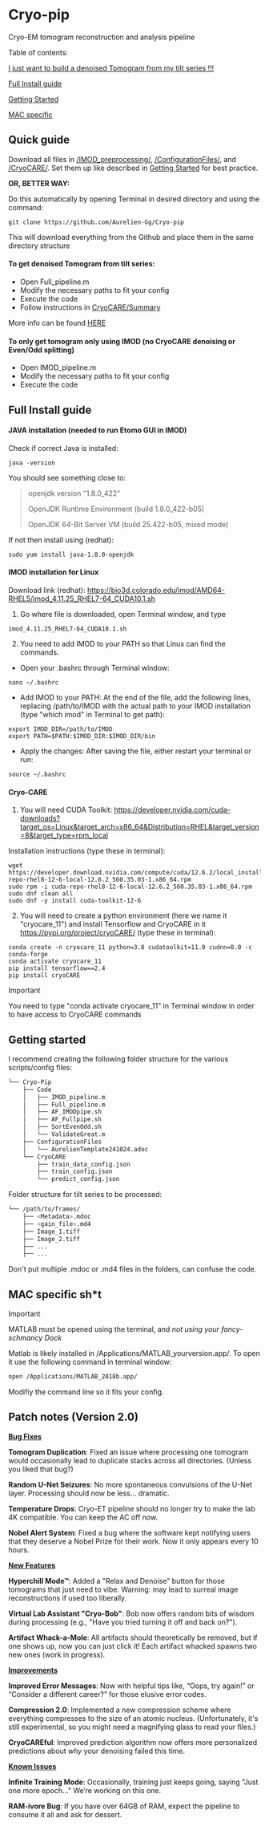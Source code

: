 # Cryo-pip
Cryo-EM tomogram reconstruction and analysis pipeline

Table of contents:

[I just want to build a denoised Tomogram from my tilt series !!!](#Quick-guide)

[Full Install guide](#Full-Install-guide)

[Getting Started](#Getting-started)

[MAC specific](#MAC-specific-sht)

## Quick guide

Download all files in [/IMOD_preprocessing/](/IMOD_preprocessing), [/ConfigurationFiles/](ConfigurationFiles/), and [/CryoCARE/](CryoCARE/). Set them up like described in [Getting Started](#Getting-started) for best practice.

**OR, BETTER WAY:**

Do this automatically by opening Terminal in desired directory and using the command:
```
git clone https://github.com/Aurelien-Gg/Cryo-pip
```
This will download everything from the Github and place them in the same directory structure

#### To get denoised Tomogram from tilt series:

  - Open Full_pipeline.m
  - Modify the necessary paths to fit your config
  - Execute the code
  - Follow instructions in [CryoCARE/Summary](CryoCARE/README.md)

More info can be found [HERE](Code/README.md/#How-to-use-Full_pipeline.m)

#### To only get tomogram only using IMOD (no CryoCARE denoising or Even/Odd splitting)

  - Open IMOD_pipeline.m
  - Modify the necessary paths to fit your config
  - Execute the code

## Full Install guide
#### JAVA installation (needed to run Etomo GUI in IMOD)

Check if correct Java is installed:
```
java -version
```
You should see something close to:
>openjdk version "1.8.0_422"
>
>OpenJDK Runtime Environment (build 1.8.0_422-b05)
>
>OpenJDK 64-Bit Server VM (build 25.422-b05, mixed mode)

If not then install using (redhat):
```
sudo yum install java-1.8.0-openjdk
```

#### IMOD installation for Linux 

Download link (redhat): https://bio3d.colorado.edu/imod/AMD64-RHEL5/imod_4.11.25_RHEL7-64_CUDA10.1.sh

1. Go where file is downloaded, open Terminal window, and type
  ```
  imod_4.11.25_RHEL7-64_CUDA10.1.sh
  ```
2. You need to add IMOD to your PATH so that Linux can find the commands.

  - Open your .bashrc through Terminal window:
  ```
  nano ~/.bashrc
  ```
  - Add IMOD to your PATH: At the end of the file, add the following lines, replacing /path/to/IMOD with the actual path to your IMOD installation (type "which imod" in Terminal to get path):
  ```
  export IMOD_DIR=/path/to/IMOD
  export PATH=$PATH:$IMOD_DIR:$IMOD_DIR/bin
  ```
  - Apply the changes: After saving the file, either restart your terminal or run:
  ```
  source ~/.bashrc
  ```
#### Cryo-CARE
1. You will need CUDA Toolkit: https://developer.nvidia.com/cuda-downloads?target_os=Linux&target_arch=x86_64&Distribution=RHEL&target_version=8&target_type=rpm_local

Installation instructions (type these in terminal):

```
wget https://developer.download.nvidia.com/compute/cuda/12.6.2/local_installers/cuda-repo-rhel8-12-6-local-12.6.2_560.35.03-1.x86_64.rpm
sudo rpm -i cuda-repo-rhel8-12-6-local-12.6.2_560.35.03-1.x86_64.rpm
sudo dnf clean all
sudo dnf -y install cuda-toolkit-12-6
```
2. You will need to create a python environment (here we name it "cryocare_11") and install Tensorflow and CryoCARE in it https://pypi.org/project/cryoCARE/  (type these in terminal):
```
conda create -n cryocare_11 python=3.8 cudatoolkit=11.0 cudnn=8.0 -c conda-forge
conda activate cryocare_11
pip install tensorflow==2.4
pip install cryoCARE
```
> [!IMPORTANT]
> You need to type "conda activate cryocare_11" in Terminal window in order to have access to CryoCARE commands

## Getting started

I recommend creating the following folder structure for the various scripts/config files:

```bash
└── Cryo-Pip
    ├── Code
    │   ├── IMOD_pipeline.m
    │   ├── Full_pipeline.m
    │   ├── AF_IMODpipe.sh
    │   ├── AF_Fullpipe.sh
    │   ├── SortEvenOdd.sh
    │   └── ValidateGreat.m
    ├── ConfigurationFiles
    │   └── AurelienTemplate241024.adoc 
    └── CryoCARE
        ├── train_data_config.json
        ├── train_config.json
        └── predict_config.json
```

Folder structure for tilt series to be processed:

```bash
└── /path/to/frames/
    ├── <Metadata>.mdoc
    ├── <gain_file>.md4
    ├── Image_1.tiff
    ├── Image_2.tiff
    ├── ...
    ├── ...

```
Don't put multiple .mdoc or .md4 files in the folders, can confuse the code.

## MAC specific sh*t

> [!IMPORTANT]
> MATLAB must be opened using the terminal, and *not using your fancy-schmancy Dock*

Matlab is likely installed in /Applications/MATLAB_yourversion.app/. To open it use the following command in terminal window:

```bash
open /Applications/MATLAB_2018b.app/
```
Modifiy the command line so it fits your config.


## Patch notes (Version 2.0)

<ins>**Bug Fixes**</ins>

**Tomogram Duplication**: Fixed an issue where processing one tomogram would occasionally lead to duplicate stacks across all directories. (Unless you liked that bug?)

**Random U-Net Seizures**: No more spontaneous convulsions of the U-Net layer. Processing should now be less… dramatic.

**Temperature Drops**: Cryo-ET pipeline should no longer try to make the lab 4K compatible. You can keep the AC off now.

**Nobel Alert System**: Fixed a bug where the software kept notifying users that they deserve a Nobel Prize for their work. Now it only appears every 10 hours.

<ins>**New Features**</ins>

**Hyperchill Mode™**: Added a "Relax and Denoise" button for those tomograms that just need to vibe. Warning: may lead to surreal image reconstructions if used too liberally.

**Virtual Lab Assistant "Cryo-Bob"**: Bob now offers random bits of wisdom during processing (e.g., "Have you tried turning it off and back on?").

**Artifact Whack-a-Mole**: All artifacts should theoretically be removed, but if one shows up, now you can just click it! Each artifact whacked spawns two new ones (work in progress).

<ins>**Improvements**</ins>

**Improved Error Messages**: Now with helpful tips like, “Oops, try again!” or “Consider a different career?” for those elusive error codes.

**Compression 2.0**: Implemented a new compression scheme where everything compresses to the size of an atomic nucleus. (Unfortunately, it's still experimental, so you might need a magnifying glass to read your files.)

**CryoCAREful**: Improved prediction algorithm now offers more personalized predictions about *why* your denoising failed this time.

<ins>**Known Issues**</ins>

**Infinite Training Mode**: Occasionally, training just keeps going, saying "Just one more epoch…" We’re working on this one.

**RAM-ivore Bug**: If you have over 64GB of RAM, expect the pipeline to consume it all and ask for dessert.

